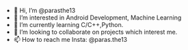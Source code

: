 - 👋 Hi, I’m @parasthe13
- 👀 I’m interested in Android Development, Machine Learning
- 🌱 I’m currently learning C/C++,Python.
- 💞️ I’m looking to collaborate on projects which interest me.
- 📫 How to reach me Insta: @paras.the13

<!---
parasthe13/parasthe13 is a ✨ special ✨ repository because its `README.md` (this file) appears on your GitHub profile.
You can click the Preview link to take a look at your changes.
--->
